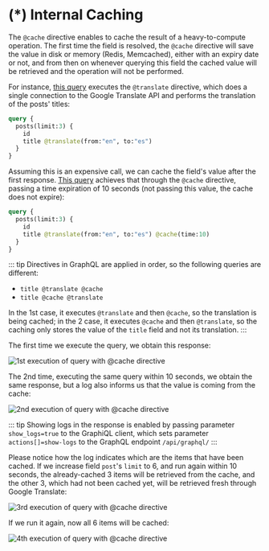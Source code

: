 # (*) Internal Caching

The `@cache` directive enables to cache the result of a heavy-to-compute operation. The first time the field is resolved, the `@cache` directive will save the value in disk or memory (Redis, Memcached), either with an expiry date or not, and from then on whenever querying this field the cached value will be retrieved and the operation will not be performed.

For instance, [this query](https://newapi.getpop.org/graphiql/?show_logs=true&query=query%20%7B%0A%20%20posts(limit%3A3)%20%7B%0A%20%20%20%20id%0A%20%20%20%20title%20%40translate(from%3A%22en%22%2C%20to%3A%22es%22)%0A%20%20%7D%0A%7D) executes the `@translate` directive, which does a single connection to the Google Translate API and performs the translation of the posts' titles:

```graphql
query {
  posts(limit:3) {
    id
    title @translate(from:"en", to:"es")
  }
}
```

Assuming this is an expensive call, we can cache the field's value after the first response. [This query](https://newapi.getpop.org/graphiql/?show_logs=true&query=query%20%7B%0A%20%20posts(limit%3A3)%20%7B%0A%20%20%20%20id%0A%20%20%20%20title%20%40translate(from%3A%22en%22%2C%20to%3A%22es%22)%20%40cache(time%3A10)%0A%20%20%7D%0A%7D) achieves that through the `@cache` directive, passing a time expiration of 10 seconds (not passing this value, the cache does not expire):

```graphql
query {
  posts(limit:3) {
    id
    title @translate(from:"en", to:"es") @cache(time:10)
  }
}
```

::: tip
Directives in GraphQL are applied in order, so the following queries are different:

- `title @translate @cache`
- `title @cache @translate`

In the 1st case, it executes `@translate` and then `@cache`, so the translation is being cached; in the 2 case, it executes `@cache` and then `@translate`, so the caching only stores the value of the `title` field and not its translation.
:::

The first time we execute the query, we obtain this response:

![1st execution of query with @cache directive](/images/cache-directive-1st-run.png "1st execution of query with @cache directive")

The 2nd time, executing the same query within 10 seconds, we obtain the same response, but a log also informs us that the value is coming from the cache:

![2nd execution of query with @cache directive](/images/cache-directive-2nd-run.png "2nd execution of query with @cache directive")

::: tip
Showing logs in the response is enabled by passing parameter `show_logs=true` to the GraphiQL client, which sets parameter `actions[]=show-logs` to the GraphQL endpoint `/api/graphql/`
:::

Please notice how the log indicates which are the items that have been cached. If we increase field `post`'s `limit` to 6, and run again within 10 seconds, the already-cached 3 items will be retrieved from the cache, and the other 3, which had not been cached yet, will be retrieved fresh through Google Translate:

![3rd execution of query with @cache directive](/images/cache-directive-3rd-run.png "3rd execution of query with @cache directive")

If we run it again, now all 6 items will be cached:

![4th execution of query with @cache directive](/images/cache-directive-4th-run.png "4th execution of query with @cache directive")
